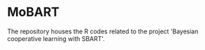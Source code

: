 # MoBART 
The repository houses the R codes related to the project 'Bayesian cooperative learning with SBART'.
